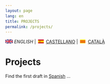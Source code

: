 ```yaml
---
layout: page
lang: en
title: PROJECTS
permalink: /projects/
---
```


![English](en.png) *ENGLISH* | ![Castellano](es.png) [CASTELLANO](projectos.md) | ![Català](ca.png) [CATALÀ](projectes.md)

# Projects
Find the first draft in [Spanish](projectos.md) ...


